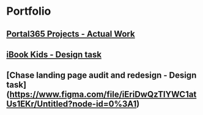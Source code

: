 # Portfolio

## [Portal365 Projects - Actual Work](https://drive.google.com/file/d/1dbPb4sXfxDI4XmhaIfoeskUih4U2rNAn/view?usp=sharing)

## [iBook Kids - Design task](https://drive.google.com/file/d/1qkSnpyFqtRd_cZTbKGvwMPtZPb_gUruA/view?usp=sharing)

## [Chase landing page audit and redesign - Design task] (https://www.figma.com/file/iEriDwQzTlYWC1atUs1EKr/Untitled?node-id=0%3A1)
